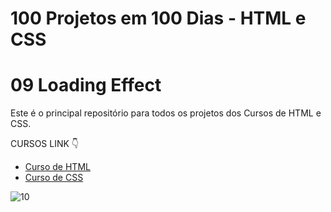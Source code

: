 # 100 Projetos em 100 Dias - HTML e CSS
# 09 Loading Effect 
Este é o principal repositório para todos os projetos dos Cursos de HTML e CSS.

CURSOS LINK 👇

-   [Curso de HTML](https://johnpires.com/cursos/html-tutorial/)
-   [Curso de CSS](https://johnpires.com/cursos/css-fundamentos-basicos/)

![10](https://user-images.githubusercontent.com/26515702/187816963-2433254d-a0bf-4e6d-b6a7-b72773747135.png)